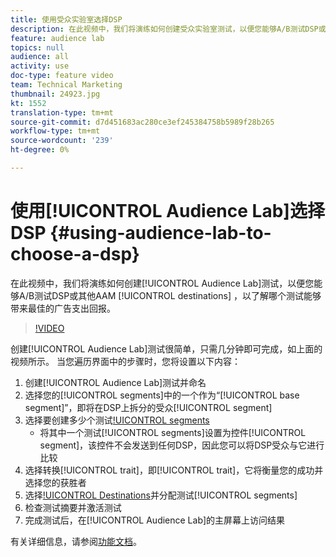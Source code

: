 ```yaml
---
title: 使用受众实验室选择DSP
description: 在此视频中，我们将演练如何创建受众实验室测试，以便您能够A/B测试DSP或其他AAM目标，以了解哪个目标能够带来最佳的广告支出回报。
feature: audience lab
topics: null
audience: all
activity: use
doc-type: feature video
team: Technical Marketing
thumbnail: 24923.jpg
kt: 1552
translation-type: tm+mt
source-git-commit: d7d451683ac280ce3ef245384758b5989f28b265
workflow-type: tm+mt
source-wordcount: '239'
ht-degree: 0%

---
```



# 使用[!UICONTROL Audience Lab]选择DSP {#using-audience-lab-to-choose-a-dsp}

在此视频中，我们将演练如何创建[!UICONTROL Audience Lab]测试，以便您能够A/B测试DSP或其他AAM [!UICONTROL destinations] ，以了解哪个测试能够带来最佳的广告支出回报。

>[!VIDEO](https://video.tv.adobe.com/v/24923/?quality=12)

创建[!UICONTROL Audience Lab]测试很简单，只需几分钟即可完成，如上面的视频所示。 当您遍历界面中的步骤时，您将设置以下内容：

1. 创建[!UICONTROL Audience Lab]测试并命名
1. 选择您的[!UICONTROL segments]中的一个作为“[!UICONTROL base segment]”，即将在DSP上拆分的受众[!UICONTROL segment]
1. 选择要创建多少个测试[!UICONTROL segments](要测试多少个DSP?)
   * 将其中一个测试[!UICONTROL segments]设置为控件[!UICONTROL segment]，该控件不会发送到任何DSP，因此您可以将DSP受众与它进行比较
1. 选择转换[!UICONTROL trait]，即[!UICONTROL trait]，它将衡量您的成功并选择您的获胜者
1. 选择[!UICONTROL Destinations](即DSP)并分配测试[!UICONTROL segments]
1. 检查测试摘要并激活测试
1. 完成测试后，在[!UICONTROL Audience Lab]的主屏幕上访问结果

有关详细信息，请参阅[功能文档](https://marketing.adobe.com/resources/help/en_US/aam/audience-lab.html)。